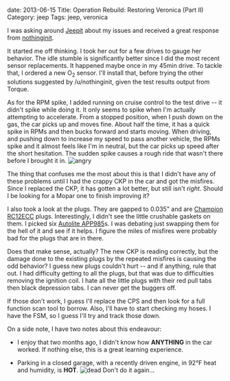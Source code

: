 date: 2013-06-15
Title: Operation Rebuild: Restoring Veronica (Part II)
Category: jeep
Tags: jeep, veronica

I was asking around [Jeepit](http://www.reddit.com/r/jeep) about my issues and received a great response from [nothinginit](http://www.reddit.com/r/Jeep/comments/1g3caj/idle_problems_acceleration_problems_need_advice/caiblhi).

It started me off thinking.  I took her out for a few drives to gauge her behavior. The idle stumble is significantly better since I did the most recent sensor replacements. It happened maybe once in my 45min drive. To tackle that, I ordered a new O<sub>2</sub> sensor. I'll install that, before trying the other solutions suggested by /u/nothinginit, given the test results output from Torque.

As for the RPM spike, I added running on cruise control to the test drive -- it didn't spike while doing it. It only seems to spike when I'm actually attempting to accelerate. From a stopped position, when I push down on the gas, the car picks up and moves fine. About half the time, it has a quick spike in RPMs and then bucks forward and starts moving. When driving, and pushing down to increase my speed to pass another vehicle, the RPMs spike and it almost feels like I'm in neutral, but the car picks up speed after the short hesitation. The sudden spike causes a rough ride that wasn't there before I brought it in. ![angry](/static/images/angry.gif)

The thing that confuses me the most about this is that I didn't have any of these problems until I had the crappy CKP in the car and got the misfires. Since I replaced the CKP, it has gotten a lot better, but still isn't *right*. Should I be looking for a Mopar one to finish improving it?

I also took a look at the plugs. They are gapped to 0.035" and are [Champion RC12ECC](http://www.championsparkplugs.com/Quickwatch.aspx?zpid=8519) plugs. Interestingly, I didn't see the little crushable gaskets on them. I picked six [Autolite APP985](http://shop.advanceautoparts.com/webapp/wcs/stores/servlet/product_double-platinum-spark-plug-autolite_15650025-p?vehicleIdSearch=147591&isAllVehicle=false)s. I was debating just swapping them for the hell of it and see if it helps. I figure the miles of misfires were probably bad for the plugs that are in there.

Does that make sense, actually? The new CKP is reading correctly, but the damage done to the existing plugs by the repeated misfires is causing the odd behavior? I guess new plugs couldn't hurt -- and if anything, rule that out. I had difficulty getting to all the plugs, but that was due to difficulties removing the ignition coil. I hate all the little plugs with their red pull tabs then black depression tabs. I can never get the buggers off.

If those don't work, I guess I'll replace the CPS and then look for a full function scan tool to borrow. Also, I'll have to start checking my hoses. I have the FSM, so I guess I'll try and track those down.

On a side note, I have two notes about this endeavour: 

* I enjoy that two months ago, I didn't know how **ANYTHING** in the car worked. If nothing else, this is a great learning experience.

* Parking in a closed garage, with a recently driven engine, in 92&deg;F heat and humidity, is **HOT**. ![dead](/static/images/dead.gif) Don't do it again...
